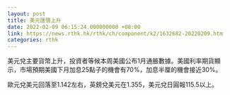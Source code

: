 ```yaml
---
layout: post
title: 美元匯價上升
date: 2022-02-09 06:15:24.000000000 +08:00
link: https://news.rthk.hk/rthk/ch/component/k2/1632682-20220209.htm
categories: rthk
---
```


美元兌主要貨幣上升，投資者等候本周美國公布1月通脹數據。美國利率期貨顯示，市場預期美國下月加息25點子的機會有70%，加息半厘的機會接近30%。

歐元兌美元回落至1.142左右，英鎊兌美元在1.355，美元兌日圓報115.5以上。
